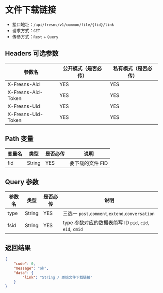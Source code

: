# 文件下载链接

- 接口地址：`/api/fresns/v1/common/file/{fid}/link`
- 请求方式：`GET`
- 传参方式：`Rest` + `Query`

## Headers 可选参数

| 参数名 | 公开模式（是否必传） | 私有模式（是否必传） |
| --- | --- | --- |
| X-Fresns-Aid | YES | YES |
| X-Fresns-Aid-Token | YES | YES |
| X-Fresns-Uid | YES | YES |
| X-Fresns-Uid-Token | YES | YES |

## Path 变量

| 变量名 | 类型 | 是否必传 | 说明 |
| --- | --- | --- | --- |
| fid | String | YES | 要下载的文件 FID |

## Query 参数

| 参数名 | 类型 | 是否必传 | 说明 |
| --- | --- | --- | --- |
| type | String | YES | 三选一 `post`,`comment`,`extend`,`conversation` |
| fsid | String | YES | type 参数对应的数据表简写 ID `pid`, `cid`, `eid`, `cmid` |

## 返回结果

```json
{
    "code": 0,
    "message": "ok",
    "data": {
        "link": "String / 原始文件下载链接"
    }
}
```
